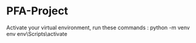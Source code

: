 # PFA-Project
Activate your virtual environment, run these commands :
python -m venv env
env\Scripts\activate 
